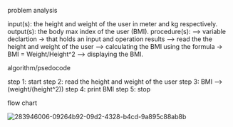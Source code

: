 problem analysis

input(s): the height and weight of the user in meter and kg respectively.
output(s): the body max index of the user  (BMI).
procedure(s): 
--> variable declartion -> that holds an input and operation results 
--> read the  the height and weight of the user
--> calculating the BMI using the formula -> BMI = Weight/Height^2
--> displaying the BMI.
                       
algorithm/psedocode

step 1: start
step 2: read the height and weight of the user
step 3: BMI --> (weight/(height^2))
step 4: print BMI
step 5: stop

flow chart

![283946006-09264b92-09d2-4328-b4cd-9a895c88ab8b](https://github.com/SWEG-2015EC-Batch/Akir-Coders/assets/149458119/961dd9e3-9ac9-423e-945d-a5f66e0bda6f)

